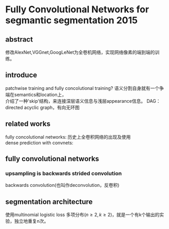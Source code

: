 # Fully Convolutional Networks for segmantic segmentation 2015
## abstract
修改AlexNet,VGGnet,GoogLeNet为全卷机网络，实现网络像素的端到端的训练。
## introduce
patchwise training and fully concolutional training?
语义分割自身就有一个争端在semantics和location上，  
介绍了一种'skip'结构，来连接深层语义信息与浅层appearance信息。
DAG：directed acyclic graph，有向无环图
## related works
fully concolutional networks: 历史上全卷积网络的出现及使用  
dense prediction with convnets: 
## fully convolutional networks

### upsampling is backwards strided convolution
backwards convolution(也叫作deconvolution，反卷积)
## segmentation architecture
使用multinomial logistic loss 多项分布($n\geqslant 2,k\geqslant 2$)，就是一个有k个输出的实验，独立地重复n次。